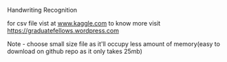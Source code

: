 Handwriting Recognition

for csv file vist at www.kaggle.com to know more visit https://graduatefellows.wordpress.com

Note - choose small size file as it'll occupy less amount of memory(easy to download on github repo as it only takes 25mb)

